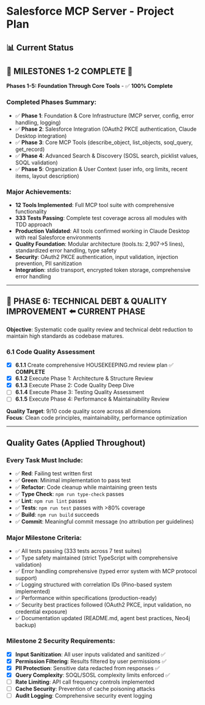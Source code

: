 <!--
Copyright (C) 2025 Ontic Pte. Ltd. (realfast.ai)
Use of this software is governed by the Business Source License included in the LICENSE.TXT file and at www.mariadb.com/bsl11.
-->

# Salesforce MCP Server - Project Plan

## 📊 Current Status

## 🎉 **MILESTONES 1-2 COMPLETE** 🎉

**Phases 1-5: Foundation Through Core Tools** - ✅ **100% Complete**

### **Completed Phases Summary:**
- ✅ **Phase 1**: Foundation & Core Infrastructure (MCP server, config, error handling, logging)
- ✅ **Phase 2**: Salesforce Integration (OAuth2 PKCE authentication, Claude Desktop integration)
- ✅ **Phase 3**: Core MCP Tools (describe_object, list_objects, soql_query, get_record)
- ✅ **Phase 4**: Advanced Search & Discovery (SOSL search, picklist values, SOQL validation)
- ✅ **Phase 5**: Organization & User Context (user info, org limits, recent items, layout description)

### **Major Achievements:**
- **12 Tools Implemented**: Full MCP tool suite with comprehensive functionality
- **333 Tests Passing**: Complete test coverage across all modules with TDD approach
- **Production Validated**: All tools confirmed working in Claude Desktop with real Salesforce environments
- **Quality Foundation**: Modular architecture (tools.ts: 2,907→5 lines), standardized error handling, type safety
- **Security**: OAuth2 PKCE authentication, input validation, injection prevention, PII sanitization
- **Integration**: stdio transport, encrypted token storage, comprehensive error handling

---

## 🧹 **PHASE 6: TECHNICAL DEBT & QUALITY IMPROVEMENT** ⬅️ **CURRENT PHASE**

**Objective**: Systematic code quality review and technical debt reduction to maintain high standards as codebase matures.

### 6.1 Code Quality Assessment
- [x] **6.1.1** Create comprehensive HOUSEKEEPING.md review plan ✅ **COMPLETE**
- [x] **6.1.2** Execute Phase 1: Architecture & Structure Review
- [x] **6.1.3** Execute Phase 2: Code Quality Deep Dive
- [ ] **6.1.4** Execute Phase 3: Testing Quality Assessment
- [ ] **6.1.5** Execute Phase 4: Performance & Maintainability Review

**Quality Target**: 9/10 code quality score across all dimensions  
**Focus**: Clean code principles, maintainability, performance optimization

---

## Quality Gates (Applied Throughout)

### Every Task Must Include:
- ✅ **Red**: Failing test written first
- ✅ **Green**: Minimal implementation to pass test
- ✅ **Refactor**: Code cleanup while maintaining green tests
- ✅ **Type Check**: `npm run type-check` passes
- ✅ **Lint**: `npm run lint` passes
- ✅ **Tests**: `npm run test` passes with >80% coverage
- ✅ **Build**: `npm run build` succeeds
- ✅ **Commit**: Meaningful commit message (no attribution per guidelines)

### Major Milestone Criteria:
- ✅ All tests passing (333 tests across 7 test suites)
- ✅ Type safety maintained (strict TypeScript with comprehensive validation)
- ✅ Error handling comprehensive (typed error system with MCP protocol support)
- ✅ Logging structured with correlation IDs (Pino-based system implemented)
- ✅ Performance within specifications (production-ready)
- ✅ Security best practices followed (OAuth2 PKCE, input validation, no credential exposure)
- ✅ Documentation updated (README.md, agent best practices, Neo4j backup)

### Milestone 2 Security Requirements:
- [x] **Input Sanitization**: All user inputs validated and sanitized ✅
- [x] **Permission Filtering**: Results filtered by user permissions ✅
- [x] **PII Protection**: Sensitive data redacted from responses ✅
- [x] **Query Complexity**: SOQL/SOSL complexity limits enforced ✅
- [ ] **Rate Limiting**: API call frequency controls implemented
- [ ] **Cache Security**: Prevention of cache poisoning attacks
- [ ] **Audit Logging**: Comprehensive security event logging